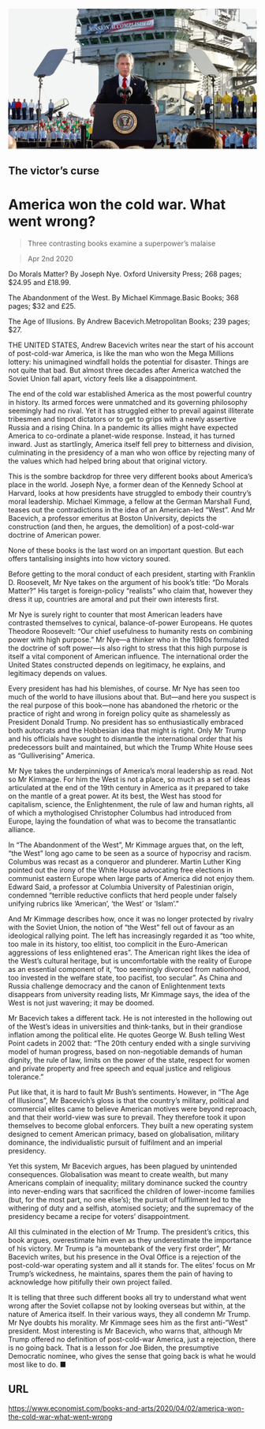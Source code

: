 ![](./images/20200404_BKP013_0.jpg)

## The victor’s curse

# America won the cold war. What went wrong?

> Three contrasting books examine a superpower’s malaise

> Apr 2nd 2020

Do Morals Matter? By Joseph Nye. Oxford University Press; 268 pages; $24.95 and £18.99.

The Abandonment of the West. By Michael Kimmage.Basic Books; 368 pages; $32 and £25.

The Age of Illusions. By Andrew Bacevich.Metropolitan Books; 239 pages; $27.

THE UNITED STATES, Andrew Bacevich writes near the start of his account of post-cold-war America, is like the man who won the Mega Millions lottery: his unimagined windfall holds the potential for disaster. Things are not quite that bad. But almost three decades after America watched the Soviet Union fall apart, victory feels like a disappointment.

The end of the cold war established America as the most powerful country in history. Its armed forces were unmatched and its governing philosophy seemingly had no rival. Yet it has struggled either to prevail against illiterate tribesmen and tinpot dictators or to get to grips with a newly assertive Russia and a rising China. In a pandemic its allies might have expected America to co-ordinate a planet-wide response. Instead, it has turned inward. Just as startlingly, America itself fell prey to bitterness and division, culminating in the presidency of a man who won office by rejecting many of the values which had helped bring about that original victory.

This is the sombre backdrop for three very different books about America’s place in the world. Joseph Nye, a former dean of the Kennedy School at Harvard, looks at how presidents have struggled to embody their country’s moral leadership. Michael Kimmage, a fellow at the German Marshall Fund, teases out the contradictions in the idea of an American-led “West”. And Mr Bacevich, a professor emeritus at Boston University, depicts the construction (and then, he argues, the demolition) of a post-cold-war doctrine of American power.

None of these books is the last word on an important question. But each offers tantalising insights into how victory soured.

Before getting to the moral conduct of each president, starting with Franklin D. Roosevelt, Mr Nye takes on the argument of his book’s title: “Do Morals Matter?” His target is foreign-policy “realists” who claim that, however they dress it up, countries are amoral and put their own interests first.

Mr Nye is surely right to counter that most American leaders have contrasted themselves to cynical, balance-of-power Europeans. He quotes Theodore Roosevelt: “Our chief usefulness to humanity rests on combining power with high purpose.” Mr Nye—a thinker who in the 1980s formulated the doctrine of soft power—is also right to stress that this high purpose is itself a vital component of American influence. The international order the United States constructed depends on legitimacy, he explains, and legitimacy depends on values.

Every president has had his blemishes, of course. Mr Nye has seen too much of the world to have illusions about that. But—and here you suspect is the real purpose of this book—none has abandoned the rhetoric or the practice of right and wrong in foreign policy quite as shamelessly as President Donald Trump. No president has so enthusiastically embraced both autocrats and the Hobbesian idea that might is right. Only Mr Trump and his officials have sought to dismantle the international order that his predecessors built and maintained, but which the Trump White House sees as “Gulliverising” America.

Mr Nye takes the underpinnings of America’s moral leadership as read. Not so Mr Kimmage. For him the West is not a place, so much as a set of ideas articulated at the end of the 19th century in America as it prepared to take on the mantle of a great power. At its best, the West has stood for capitalism, science, the Enlightenment, the rule of law and human rights, all of which a mythologised Christopher Columbus had introduced from Europe, laying the foundation of what was to become the transatlantic alliance.

In “The Abandonment of the West”, Mr Kimmage argues that, on the left, “the West” long ago came to be seen as a source of hypocrisy and racism. Columbus was recast as a conqueror and plunderer. Martin Luther King pointed out the irony of the White House advocating free elections in communist eastern Europe when large parts of America did not enjoy them. Edward Said, a professor at Columbia University of Palestinian origin, condemned “terrible reductive conflicts that herd people under falsely unifying rubrics like ‘American’, ‘the West’ or ‘Islam’.”

And Mr Kimmage describes how, once it was no longer protected by rivalry with the Soviet Union, the notion of “the West” fell out of favour as an ideological rallying point. The left has increasingly regarded it as “too white, too male in its history, too elitist, too complicit in the Euro-American aggressions of less enlightened eras”. The American right likes the idea of the West’s cultural heritage, but is uncomfortable with the reality of Europe as an essential component of it, “too seemingly divorced from nationhood, too invested in the welfare state, too pacifist, too secular”. As China and Russia challenge democracy and the canon of Enlightenment texts disappears from university reading lists, Mr Kimmage says, the idea of the West is not just wavering; it may be doomed.

Mr Bacevich takes a different tack. He is not interested in the hollowing out of the West’s ideas in universities and think-tanks, but in their grandiose inflation among the political elite. He quotes George W. Bush telling West Point cadets in 2002 that: “The 20th century ended with a single surviving model of human progress, based on non-negotiable demands of human dignity, the rule of law, limits on the power of the state, respect for women and private property and free speech and equal justice and religious tolerance.”

Put like that, it is hard to fault Mr Bush’s sentiments. However, in “The Age of Illusions”, Mr Bacevich’s gloss is that the country’s military, political and commercial elites came to believe American motives were beyond reproach, and that their world-view was sure to prevail. They therefore took it upon themselves to become global enforcers. They built a new operating system designed to cement American primacy, based on globalisation, military dominance, the individualistic pursuit of fulfilment and an imperial presidency.

Yet this system, Mr Bacevich argues, has been plagued by unintended consequences. Globalisation was meant to create wealth, but many Americans complain of inequality; military dominance sucked the country into never-ending wars that sacrificed the children of lower-income families (but, for the most part, no one else’s); the pursuit of fulfilment led to the withering of duty and a selfish, atomised society; and the supremacy of the presidency became a recipe for voters’ disappointment.

All this culminated in the election of Mr Trump. The president’s critics, this book argues, overestimate him even as they underestimate the importance of his victory. Mr Trump is “a mountebank of the very first order”, Mr Bacevich writes, but his presence in the Oval Office is a rejection of the post-cold-war operating system and all it stands for. The elites’ focus on Mr Trump’s wickedness, he maintains, spares them the pain of having to acknowledge how pitifully their own project failed.

It is telling that three such different books all try to understand what went wrong after the Soviet collapse not by looking overseas but within, at the nature of America itself. In their various ways, they all condemn Mr Trump. Mr Nye doubts his morality. Mr Kimmage sees him as the first anti-“West” president. Most interesting is Mr Bacevich, who warns that, although Mr Trump offered no definition of post-cold-war America, just a rejection, there is no going back. That is a lesson for Joe Biden, the presumptive Democratic nominee, who gives the sense that going back is what he would most like to do. ■

## URL

https://www.economist.com/books-and-arts/2020/04/02/america-won-the-cold-war-what-went-wrong
